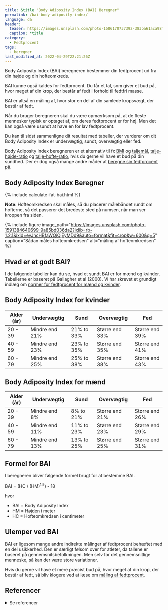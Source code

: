 ```yaml
---
title: &title "Body Adiposity Index (BAI) Beregner"
permalink: /bai-body-adiposity-index/
language: da
header:
  teaser: https://images.unsplash.com/photo-1586170737392-383ba61aca98?ixlib=rb-1.2.1&ixid=MnwxMjA3fDB8MHxwaG90by1wYWdlfHx8fGVufDB8fHx8&auto=format&fit=crop&height=300&w=400&q=10
  caption: *title
category:
  - Fedtprocent
tags:
  - beregner
last_modified_at: 2022-04-29T22:21:26Z
---
```


Body Adiposity Index (BAI) beregneren bestemmer din fedtprocent ud fra din højde og din hofteomkreds.

BAI kunne også kaldes for fedtprocent. Du får et tal, som giver et bud på, hvor meget af din krop, der består af fedt i forhold til fedtfri masse.

BAI er altså en måling af, hvor stor en del af din samlede kropsvægt, der består af fedt.

Når du bruger beregneren skal du være opmærksom på, at de fleste mennesker typisk er optaget af, om deres fedtprocent er for høj. Men det kan også være usundt at have en for lav fedtprocent.

Du kan til sidst sammenligne dit resultat med tabeller, der vurderer om dit Body Adiposity Index er undervægtig, sundt, overvægtig eller fed.

Body Adiposity Index beregneren er et alternativ til fx [BMI](/bmi/) og [taljemål](/taljemaal/), [talje-højde-ratio](/talje-hoejde-beregner/) og [talje-hofte-ratio](/talje-hofte-ratio/), hvis du gerne vil have et bud på din sundhed. Der er dog også mange andre måder at [beregne sin fedtprocent på](/artikel/udregning-af-fedtprocent/).

## Body Adiposity Index Beregner

{% include calculate-fat-bai.html %}

**Note**: Hofteomkredsen skal måles, så du placerer målebåndet rundt om hofterne, så det passerer det bredeste sted på numsen, når man ser kroppen fra siden.

{% include figure image_path="https://images.unsplash.com/photo-1591384640699-9a85bd036da2?ixlib=rb-1.2.1&ixid=eyJhcHBfaWQiOjEyMDd9&auto=format&fit=crop&w=600&q=5" caption="Sådan måles hofteomkredsen" alt="måling af hofteomkredsen" %}

## Hvad er et godt BAI?

I de følgende tabeller kan du se, hvad et sundt BAI er for mænd og kvinder. Tabellerne er baseret på Gallagher et al (2000). Vi har skrevet et grundigt indlæg om [normer for fedtprocent for mænd og kvinder](/fedtprocent-normer/).

## Body Adiposity Index for kvinder

| Alder (år) | Undervægtig | Sund | Overvægtig | Fed |
|-|-|-|-|-|
| 20 - 39	| Mindre end 21% | 21% to 33% | Større end 33% | Større end 39% |
| 40 - 59 | Mindre end 23% | 23% to 35% | Større end 35% | Større end 41% |
| 60 - 79 | Mindre end 25% | 25% to 38% | Større end 38% | Større end 43% |

## Body Adiposity Index for mænd

| Alder (år) | Undervægtig | Sund | Overvægtig | Fed |
|-|-|-|-|-|
| 20 - 39 | Mindre end 8% | 8% to 21% | Større end 21% | Større end 26% |
| 40 - 59 | Mindre end 11% | 11% to 23% | Større end 23% | Større end 29% |
| 60 - 79 | Mindre end 13% | 13% to 25% | Større end 25% | Større end 31% |

## Formel for BAI

I beregneren bliver følgende formel brugt for at bestemme BAI.

BAI = (HC / (HM)<sup>1.5</sup>) - 18

hvor

- BAI = Body Adiposity Index
- HM = Højden i meter
- HC = Hofteomkredsen i centimeter

## Ulemper ved BAI

BAI er ligesom mange andre indirekte målinger af fedtprocent behæftet med en del usikkerhed. Den er særligt følsom over for atleter, da tallene er baseret på gennemsnitsbefolkningen. Men selv for det gennemsnitlige menneske, så kan der være store variationer.

Hvis du gerne vil have et mere præcist bud på, hvor meget af din krop, der består af fedt, så bliv klogere ved at læse om [måling af fedtprocent](/maal-fedtprocent/).

## Referencer

<details markdown="1">
  <summary>Se referencer</summary>

- Colombo O, Villani S, Pinelli G, Trentani C, Baldi M, Tomarchio O, Tagliabue A. To treat or not to treat: comparison of different criteria used to determine whether weight loss is to be recommended. Nutr J. 2008 Jan 29;7:5.
- Gallagher D, Heymsfield SB, Heo M, Jebb SA, Murgatroyd PR, Sakamoto Y. Healthy percentage body fat ranges: an approach for developing guidelines based on body mass index. Am J Clin Nutr. 2000 Sep;72(3):694-701.
- </details>

